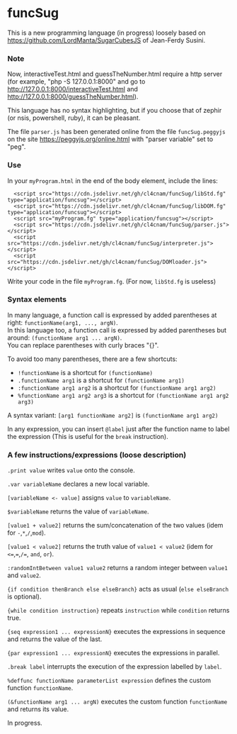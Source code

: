 # **funcSug**

This is a new programming language (in progress) loosely based on https://github.com/LordManta/SugarCubesJS of Jean-Ferdy Susini.

### Note

Now, interactiveTest.html and guessTheNumber.html require a http server (for example, "php -S 127.0.0.1:8000" and go to http://127.0.0.1:8000/interactiveTest.html and http://127.0.0.1:8000/guessTheNumber.html).

This language has no syntax highlighting, but if you choose that of zephir (or nsis, powershell, ruby), it can be pleasant.

The file ```parser.js``` has been generated online from the file ```funcSug.peggyjs``` on the site https://peggyjs.org/online.html with "parser variable" set to "peg".

### Use

In your ```myProgram.html``` in the end of the body element, include the lines:
```
  <script src="https://cdn.jsdelivr.net/gh/cl4cnam/funcSug/libStd.fg" type="application/funcsug"></script>
  <script src="https://cdn.jsdelivr.net/gh/cl4cnam/funcSug/libDOM.fg" type="application/funcsug"></script>
  <script src="myProgram.fg" type="application/funcsug"></script>
  <script src="https://cdn.jsdelivr.net/gh/cl4cnam/funcSug/parser.js"></script>
  <script src="https://cdn.jsdelivr.net/gh/cl4cnam/funcSug/interpreter.js"></script>
  <script src="https://cdn.jsdelivr.net/gh/cl4cnam/funcSug/DOMloader.js"></script>
```
Write your code in the file ```myProgram.fg```.
(For now, ```libStd.fg``` is useless)

### Syntax elements

In many language, a function call is expressed by added parentheses at right:
```functionName(arg1, ..., argN)```.<br>
In this language too, a function call is expressed by added parentheses but around:
```(functionName arg1 ... argN)```.<br>
You can replace parentheses with curly braces "{}".

To avoid too many parentheses, there are a few shortcuts:<br>
- ```!functionName``` is a shortcut for ```(functionName)```
- ```.functionName arg1``` is a shortcut for ```(functionName arg1)```
- ```:functionName arg1 arg2``` is a shortcut for ```(functionName arg1 arg2)```
- ```%functionName arg1 arg2 arg3``` is a shortcut for ```(functionName arg1 arg2 arg3)```

A syntax variant:
```[arg1 functionName arg2]``` is ```(functionName arg1 arg2)```

In any expression, you can insert ``` @label ``` just after the function name to label the expression (This is useful for the ```break``` instruction).

### A few instructions/expressions (loose description)

```.print value``` writes ```value``` onto the console.

```.var variableName``` declares a new local variable.

```[variableName <- value]``` assigns  ```value``` to ```variableName```.

```$variableName``` returns the value of ```variableName```.

```[value1 + value2]``` returns the sum/concatenation of the two values (idem for `-`,`*`,`/`,`mod`).

```[value1 < value2]``` returns the truth value of ```value1 < value2``` (idem for `<=`,`=`,`/=`, `and`, `or`).

```:randomIntBetween value1 value2``` returns a random integer between ```value1``` and ```value2```.

```{if condition thenBranch else elseBranch}``` acts as usual (```else elseBranch``` is optional).

```{while condition instruction}``` repeats ```instruction``` while ```condition``` returns true.

```{seq expression1 ... expressionN}``` executes the expressions in sequence and returns the value of the last.

```{par expression1 ... expressionN}``` executes the expressions in parallel.

```.break label``` interrupts the execution of the expression labelled by ```label```.

```%deffunc functionName parameterList expression``` defines the custom function ```functionName```.

```(&functionName arg1 ... argN)``` executes the custom function ```functionName``` and returns its value.

In progress.
